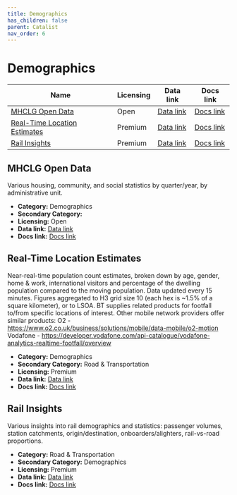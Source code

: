 ```yaml
---
title: Demographics
has_children: false
parent: Catalist
nav_order: 6
---
```


# Demographics

| Name                                                          | Licensing | Data link                                                                                                                         | Docs link                                                                                                                  |
| ------------------------------------------------------------- | --------- | --------------------------------------------------------------------------------------------------------------------------------- | -------------------------------------------------------------------------------------------------------------------------- |
| [MHCLG Open Data](#mhclg-open-data)                           | Open      | [Data link](https://opendatacommunities.org/resource?uri=http%3A%2F%2Fopendatacommunities.org%2Fdef%2Fconcept%2Ffolders%2Fthemes) | [Docs link](https://www.gov.uk/government/organisations/ministry-of-housing-communities-local-government/about/statistics) |
| [Real-Time Location Estimates](#real-time-location-estimates) | Premium   | [Data link](https://activeintelligence.bt.com/get-in-touch)                                                                       | [Docs link](https://developer.bt.com/products/real-time-location-insights)                                                 |
| [Rail Insights](#rail-insights)                               | Premium   | [Data link](https://activeintelligence.bt.com/get-in-touch)                                                                       | [Docs link](https://developer.bt.com/products/rail-network-api)                                                            |

## MHCLG Open Data

Various housing, community, and social statistics by quarter/year, by administrative unit.

- **Category:** Demographics
- **Secondary Category:** 
- **Licensing:** Open
- **Data link:** [Data link](https://opendatacommunities.org/resource?uri=http%3A%2F%2Fopendatacommunities.org%2Fdef%2Fconcept%2Ffolders%2Fthemes)
- **Docs link:** [Docs link](https://www.gov.uk/government/organisations/ministry-of-housing-communities-local-government/about/statistics)



## Real-Time Location Estimates

Near-real-time population count estimates, broken down by age, gender, home & work, international visitors and percentage of the dwelling population compared to the moving population. Data updated every 15 minutes. Figures aggregated to H3 grid size 10 (each hex is ~1.5% of a square kilometer), or to LSOA. BT supplies related products for footfall to/from specific locations of interest. Other mobile network providers offer similar products:
O2 - https://www.o2.co.uk/business/solutions/mobile/data-mobile/o2-motion
Vodafone - https://developer.vodafone.com/api-catalogue/vodafone-analytics-realtime-footfall/overview

- **Category:** Demographics
- **Secondary Category:** Road & Transportation
- **Licensing:** Premium
- **Data link:** [Data link](https://activeintelligence.bt.com/get-in-touch)
- **Docs link:** [Docs link](https://developer.bt.com/products/real-time-location-insights)



## Rail Insights

Various insights into rail demographics and statistics: passenger volumes, station catchments, origin/destination, onboarders/alighters, rail-vs-road proportions.

- **Category:** Road & Transportation
- **Secondary Category:** Demographics
- **Licensing:** Premium
- **Data link:** [Data link](https://activeintelligence.bt.com/get-in-touch)
- **Docs link:** [Docs link](https://developer.bt.com/products/rail-network-api)
